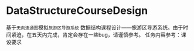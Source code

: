 # DataStructureCourseDesign
基于`无向连通图`模拟`旅游区导游系统`
数据结构课程设计——旅游区导游系统。由于时间紧迫，在五天内完成，肯定会存在一些bug，请谨慎参考。
任务内容参考：课设要求
